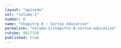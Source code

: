 ```yaml
---
layout: "episode"
set: "volume-2"
number: 8
name: "Chapitre 8 : Sortie éducative"
permalink: "volume-2/chapitre-8-sortie-educative"
rutube: 9817158
published: true
---
```

